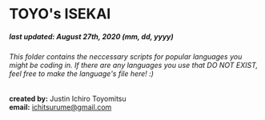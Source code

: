 # TOYO's ISEKAI <br/>
##### last updated: August 27th, 2020 (mm, dd, yyyy) <br/>
###### This folder contains the neccessary scripts for popular languages you might be coding in. If there are any languages you use that DO NOT EXIST, feel free to make the language's file here! :)

**created by:** Justin Ichiro Toyomitsu <br/>
**email:** ichitsurume@gmail.com
